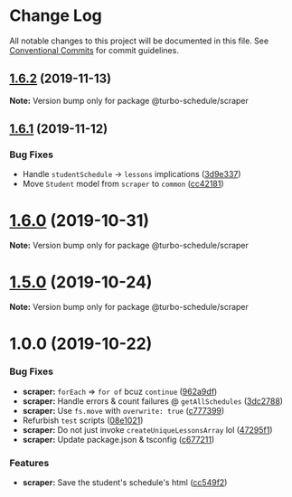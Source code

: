 # Change Log

All notable changes to this project will be documented in this file.
See [Conventional Commits](https://conventionalcommits.org) for commit guidelines.

## [1.6.2](https://github.com/sarpik/turbo-schedule/compare/v1.6.1...v1.6.2) (2019-11-13)

**Note:** Version bump only for package @turbo-schedule/scraper





## [1.6.1](https://github.com/sarpik/turbo-schedule/compare/v1.6.0...v1.6.1) (2019-11-12)


### Bug Fixes

* Handle `studentSchedule` -> `lessons` implications ([3d9e337](https://github.com/sarpik/turbo-schedule/commit/3d9e337a0269d4e1618a5fa2c26f53028f5e0633))
* Move `Student` model from `scraper` to `common` ([cc42181](https://github.com/sarpik/turbo-schedule/commit/cc42181a561dc58e032b57b911332b8d2ce26351))





# [1.6.0](https://github.com/sarpik/turbo-schedule/compare/v1.5.0...v1.6.0) (2019-10-31)

**Note:** Version bump only for package @turbo-schedule/scraper





# [1.5.0](https://github.com/sarpik/turbo-schedule/compare/v1.4.0...v1.5.0) (2019-10-24)

**Note:** Version bump only for package @turbo-schedule/scraper





# 1.0.0 (2019-10-22)


### Bug Fixes

* **scraper:** `forEach` => `for of` bcuz `continue` ([962a9df](https://github.com/sarpik/turbo-schedule/commit/962a9df8e75d1397f4d3776007a41313f243368a))
* **scraper:** Handle errors & count failures @ `getAllSchedules` ([3dc2788](https://github.com/sarpik/turbo-schedule/commit/3dc27884b4791fe71b9e0ea14c28429c1ffd4966))
* **scraper:** Use `fs.move` with `overwrite: true` ([c777399](https://github.com/sarpik/turbo-schedule/commit/c7773993bc547b440a7fd6d5b6a0700e4dd93842))
* Refurbish `test` scripts ([08e1021](https://github.com/sarpik/turbo-schedule/commit/08e10211036527a74acf55659a7d4649ded64ea2))
* **scraper:** Do not just invoke `createUniqueLessonsArray` lol ([47295f1](https://github.com/sarpik/turbo-schedule/commit/47295f1bff6d4c0fa17d1b65d80b92b6da0b4e26))
* **scraper:** Update package.json & tsconfig ([c677211](https://github.com/sarpik/turbo-schedule/commit/c67721126a59233c5405a23e8257c6a9bb88585d))


### Features

* **scraper:** Save the student's schedule's html ([cc549f2](https://github.com/sarpik/turbo-schedule/commit/cc549f297513ef1b7cb9f4a9631454cb501a8c87))
